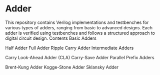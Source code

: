 # Adder
This repository contains Verilog implementations and testbenches for various types of adders, ranging from basic to advanced designs. Each adder is verified using testbenches and follows a structured approach to digital circuit design.
Contents
Basic Adders

Half Adder
Full Adder
Ripple Carry Adder
Intermediate Adders

Carry Look-Ahead Adder (CLA)
Carry-Save Adder
Parallel Prefix Adders

Brent-Kung Adder
Kogge-Stone Adder
Sklansky Adder
